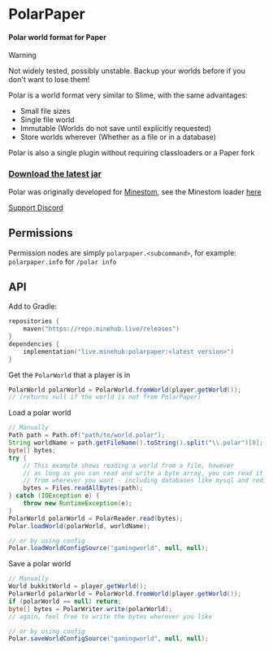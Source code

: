 # PolarPaper
#### Polar world format for Paper

> [!WARNING]  
> Not widely tested, possibly unstable. Backup your worlds before if you don't want to lose them!

Polar is a world format very similar to Slime, with the same advantages:
 - Small file sizes
 - Single file world
 - Immutable (Worlds do not save until explicitly requested)
 - Store worlds wherever (Whether as a file or in a database)

Polar is also a single plugin without requiring classloaders or a Paper fork

### [Download the latest jar](https://github.com/MinehubMC/PolarPaper/releases/latest)

Polar was originally developed for [Minestom](https://github.com/Minestom/Minestom), see the Minestom loader [here](https://github.com/hollow-cube/polar)

[Support Discord](https://discord.gg/5MrPmKqS7p)

## Permissions
Permission nodes are simply `polarpaper.<subcommand>`, for example: `polarpaper.info` for `/polar info`

## API
Add to Gradle:
```kts
repositories {
    maven("https://repo.minehub.live/releases")
}
dependencies {
    implementation("live.minehub:polarpaper:<latest version>")
}
```

Get the `PolarWorld` that a player is in
```java
PolarWorld polarWorld = PolarWorld.fromWorld(player.getWorld());
// (returns null if the world is not from PolarPaper)
```

Load a polar world
```java
// Manually
Path path = Path.of("path/to/world.polar");
String worldName = path.getFileName().toString().split("\\.polar")[0];
byte[] bytes;
try {
    // This example shows reading a world from a file, however
    // as long as you can read and write a byte array, you can read it
    // from wherever you want - including databases like mysql and redis!
    bytes = Files.readAllBytes(path);
} catch (IOException e) {
    throw new RuntimeException(e);
}
PolarWorld polarWorld = PolarReader.read(bytes);
Polar.loadWorld(polarWorld, worldName);

// or by using config
Polar.loadWorldConfigSource("gamingworld", null, null);
```

Save a polar world
```java
// Manually
World bukkitWorld = player.getWorld();
PolarWorld polarWorld = PolarWorld.fromWorld(player.getWorld());
if (polarWorld == null) return;
byte[] bytes = PolarWriter.write(polarWorld);
// again, feel free to write the bytes wherever you like

// or by using config
Polar.saveWorldConfigSource("gamingworld", null, null);
```
